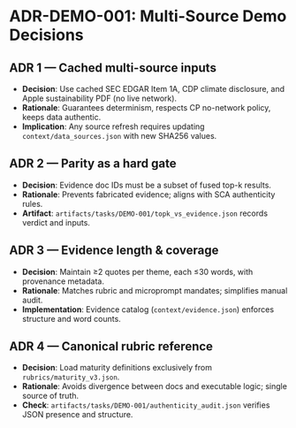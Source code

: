 # ADR-DEMO-001: Multi-Source Demo Decisions

## ADR 1 — Cached multi-source inputs
- **Decision**: Use cached SEC EDGAR Item 1A, CDP climate disclosure, and Apple sustainability PDF (no live network).
- **Rationale**: Guarantees determinism, respects CP no-network policy, keeps data authentic.
- **Implication**: Any source refresh requires updating `context/data_sources.json` with new SHA256 values.

## ADR 2 — Parity as a hard gate
- **Decision**: Evidence doc IDs must be a subset of fused top-k results.
- **Rationale**: Prevents fabricated evidence; aligns with SCA authenticity rules.
- **Artifact**: `artifacts/tasks/DEMO-001/topk_vs_evidence.json` records verdict and inputs.

## ADR 3 — Evidence length & coverage
- **Decision**: Maintain ≥2 quotes per theme, each ≤30 words, with provenance metadata.
- **Rationale**: Matches rubric and microprompt mandates; simplifies manual audit.
- **Implementation**: Evidence catalog (`context/evidence.json`) enforces structure and word counts.

## ADR 4 — Canonical rubric reference
- **Decision**: Load maturity definitions exclusively from `rubrics/maturity_v3.json`.
- **Rationale**: Avoids divergence between docs and executable logic; single source of truth.
- **Check**: `artifacts/tasks/DEMO-001/authenticity_audit.json` verifies JSON presence and structure.

